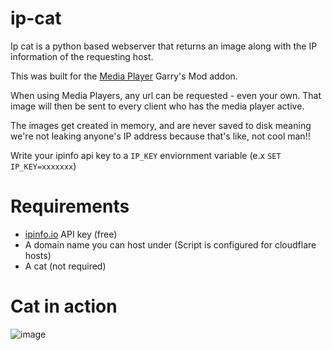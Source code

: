 # ip-cat
Ip cat is a python based webserver that returns an image along with the IP information of the requesting host.

This was built for the [Media Player](https://github.com/samuelmaddock/gm-mediaplayer) Garry's Mod addon.

When using Media Players, any url can be requested - even your own. That image will then be sent to every client who has the media player active. 

The images get created in memory, and are never saved to disk meaning we're not leaking anyone's IP address because that's like, not cool man!!

Write your ipinfo api key to a ``IP_KEY`` enviornment variable (e.x ``SET IP_KEY=xxxxxxx``)

# Requirements
- [ipinfo.io](https://ipinfo.io) API key (free)
- A domain name you can host under (Script is configured for cloudflare hosts)
- A cat (not required)

# Cat in action
![image](https://user-images.githubusercontent.com/24526230/190531489-0805ef7c-fba0-4e15-ab57-1e5b7bd79d88.png)
